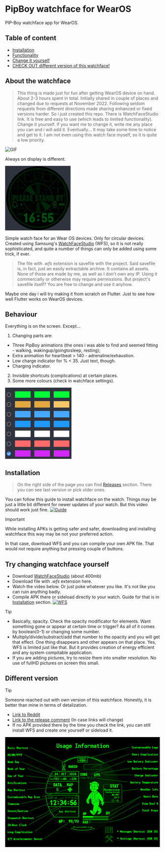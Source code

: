 # PipBoy watchface for WearOS
PIP-Boy watchface app for WearOS.

## Table of content

- [Installation](#installation)
- [Functionality](#behaviour)
- [Change it yourself](#try-changing-watchface-yourself)
- [CHECK OUT different version of this watchface!](#different-version)

## About the watchface

> This thing is made just for fun after getting WearOS device on hand. About 2-3 hours spent in total. Initially shared in couple of places and changed due to requests at November 2022. Following seldom requests from different directions made sharing enhanced or fixed versions harder. So i just created this repo. There is WatchFaceStudio link. It is free and easy to use (which leads to limited functionality). Change it yourself. If you want me to change it, write me any place you can and i will add it. Eventually... It may take some time to notice and get to it. I am not even using this watch face myself, so it is quite a low priority.

![GIF](misc/pipboy_wf.gif) 

Always on display is different.

![AOD](misc/aod.png)

Simple watch face for an Wear OS devices. Only for circular devices. Created using Samsung's [WatchFaceStudio](https://developer.samsung.com/watch-face-studio/download.html) (WFS), so it is not really sophisticated, and quite a number of things can only be added using some trick, if ever.

> The file with *.wfs* extension is savefile with the project. Said savefile is, in fact, just an easily extractable archive. It contains all assets. None of those are made by me, as well as I don't own any IP. Using it commercially or otherwise may require permissions. But project's savefile itself? You are free to change and use it anyhow.


Maybe one day i will try making it from scratch on Flutter. Just to see how well Flutter works on WearOS devices.

## Behaviour

Everything is on the screen. Except...

1. Changing parts are:
* Three PipBoy animations (the ones i was able to find and seemed fitting - walking, wakingup/goingtosleep, resting);
* Extra animation for heartbeat > 140 - adrenaline/exhaustion.
* Low charge indicator for % < 35. Just text, though.
* Charging indicator.
2. Invisible shortcuts (complications) at certain places.
3. Some more colours (check in watchface settings).

![Colours](misc/colours.png)

## Installation

> On the right side of the page you can find [Releases](https://github.com/universewithtin/pipboy_watchface/releases) section. There you can see last version or pick older ones.

You can follow this guide to install watchface on the watch. Things may be just a little bit different for newer updates of your watch. But this video should work just fine.
[![Guide](https://img.youtube.com/vi/Oab9GabAuxc/0.jpg)](https://www.youtube.com/watch?v=Oab9GabAuxc)

> [!IMPORTANT]
> While installing APKs is getting safer and safer, downloading and installing watchface this way may be not your preferred action. 

In that case, download WFS and you can compile your own APK file. That would not require anything but pressing couple of buttons.


## Try changing watchface yourself

- Download [WatchFaceStudio](https://developer.samsung.com/watch-face-studio/download.html) (about 400mb)
- Download file with *.wfs* extension here.
- Watch the video below. Or just poke whatever you like. It's not like you can ruin anything badly.
- Compile APK there or sideload directly to your watch. Guide for that is in [Installation](#installation) section.
[![WFS](https://img.youtube.com/vi/2t02rF1Tybg/0.jpg)](https://www.youtube.com/watch?v=2t02rF1Tybg)

> [!TIP]
> - Basically, opacity. Check the opacity modificator for elements. Want something gone or appear at certain time or trigger? As all of it comes by boolean(0-1) or changing some number. 
> - Multiply/divide/substract/add that number to the opacity and you will get that effect. One thing disappears and other appears on that place.
> Yes, WFS is limited just like that. But it provides creation of energy efficient and any system compitable application.
> - If you are adding pictures, try to resize them into smaller resolution. No use of fullHD pictures on screen this small.
 


## Different version

> [!TIP]
> Someone reached out with own version of this watchface. Honestly, it is better than mine in terms of detalization. 


- [Link to Reddit](https://www.reddit.com/r/Fallout/comments/1fwgs95/custom_pipboy_face_for_my_galaxy_smart_watch/)
- [Link to the release comment](https://www.reddit.com/r/Fallout/comments/1fwgs95/comment/lqeinn0/?utm_source=share&utm_medium=web3x&utm_name=web3xcss&utm_term=1&utm_content=share_button) (In case links will change)
- If no APK provided there by the time you check the link, you can still install WFS and create one yourself or sideload it.

![info_pic](/misc/other_version.png)
